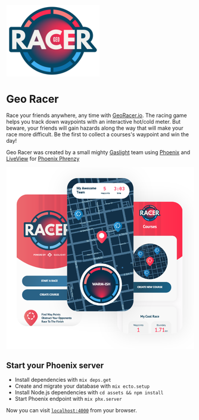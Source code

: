 <img src="/assets/static/images/geo-racer-full-logo.svg"  alt="Geo Racer" width="250px" />

# Geo Racer

Race your friends anywhere, any time with [GeoRacer.io](https://georacer.io/). The racing game helps you track down waypoints with an interactive hot/cold meter. But beware, your friends will gain hazards along the way that will make your race more difficult. Be the first to collect a courses's waypoint and win the day!

Geo Racer was created by a small mighty [Gaslight](https://teamgaslight.com/) team using [Phoenix](https://phoenixframework.org/) and [LiveView](https://github.com/phoenixframework/phoenix_live_view) for [Phoenix Phrenzy](https://phoenixphrenzy.com)

<img src="/assets/static/images/georacer-screens.png"  alt="Geo Racer App" width="550px" />

## Start your Phoenix server

  * Install dependencies with `mix deps.get`
  * Create and migrate your database with `mix ecto.setup`
  * Install Node.js dependencies with `cd assets && npm install`
  * Start Phoenix endpoint with `mix phx.server`

Now you can visit [`localhost:4000`](http://localhost:4000) from your browser.
